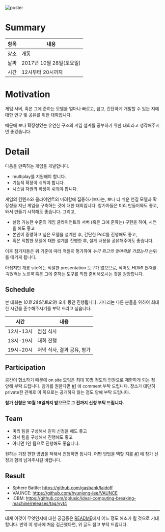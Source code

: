 ![poster](https://github.com/lacti/yyt/blob/master/4/yyt_4.png)

# Summary

| 항목 | 내용 |
| --- | --- |
| 장소 | 개롱 |
| 날짜 | 2017년 10월 28일(토요일) |
| 시간 | 12시부터 20시까지 |

# Motivation

게임 서버, 혹은 그에 준하는 모델을 얼마나 빠르고, 쉽고, 간단하게 개발할 수 있는 지에 대한 연구 및 공유를 위한 대회입니다.

때문에 보다 확장성있는 유연한 구조의 게임 설계를 공부하기 위한 대회라고 생각해주시면 좋겠습니다.

# Detail

다음을 만족하는 게임을 개발합니다.

- multiplay를 지원해야 합니다.
- 기능적 확장이 쉬워야 합니다.
- 시스템 자원의 확장이 쉬워야 합니다.

게임의 컨텐츠와 클라이언트의 미려함에 집중하기보다는, 보다 더 쉬운 연결 모델과 확장성을 지닌 게임을 구축하는 것에 대한 대회입니다.
참가자들은 미리 만들어와도 좋고, 와서 만들기 시작해도 좋습니다. 그리고,

- 실행 가능한 수준의 게임 클라이언트와 서버 (혹은 그에 준하는) 구현을 하여, 시연을 해도 좋고
- 본인이 증명하고 싶은 모델을 설계한 후, 간단한 PoC를 진행해도 좋고,
- 혹은 적합한 모델에 대한 설계를 진행한 후, 설계 내용을 공유해주어도 좋습니다.

이후 참가자들은 위 기준에 따라 적절히 평가하여 *누가 최고의 잉여력을 가졌는지* 순위를 매기게 됩니다.

아쉽지만 개롱 site에는 적절한 presentation 도구가 없으므로, 적어도 *HDMI 단자를 지원하는 노트북* 혹은 그에 준하는 도구를 직접 준비해오시는 것을 권장합니다.

## Schedule

본 대회는 *10월 28일(토요일)* 오후 동안 진행됩니다. 기다리는 다른 분들을 위하여 최대한 시간을 준수해주시기를 부탁 드리고 싶습니다.

| 시간 | 내용 |
| --- | --- |
| 12시-13시 | 점심 식사 |
| 13시-19시 | 대회 진행 |
| 19시-20시 | 저녁 식사, 결과 공유, 평가 |

## Participation

공간이 협소하기 때문에 on site 모임은 최대 10명 정도의 인원으로 제한하게 되는 점 양해 부탁 드립니다.
참가를 원한다면 [#1](https://github.com/lacti/yyt/issues/1) 에 comment 부탁 드립니다. 장소가 대단히 private한 관계로 이 쪽으로는 공개하지 않는 점도 양해 부탁 드립니다.

**참가 신청은 10월 16일까지 받으므로 그 전까지 신청 부탁 드립니다.**

## Team

- 미리 팀을 구성해서 같이 신청을 해도 좋고
- 와서 팀을 구성해서 진행해도 좋고
- 아니면 1인 팀으로 진행해도 좋습니다.

원하는 가장 편한 방법을 택해서 진행하면 됩니다. 어떤 방법을 택할 지를 [#1](https://github.com/lacti/yyt/issues/1) 에 참가 신청과 함께 남겨주시길 바랍니다.

## Result

* Sphere Battle: https://github.com/gasbank/laidoff
* VAUNCE: https://github.com/hyunjong-lee/VAUNCE
* ICBM: https://github.com/dplusic/ideal-computing-breaking-machine/releases/tag/yyt4

---

대체 이것이 무엇인지에 대한 궁금증은 [README](https://github.com/lacti/yyt/blob/master/README.md)에서 어느 정도 해소가 될 것으로 기대합니다.
만약 이 행사에 처음 접근했다면, 위 글도 참고 부탁 드립니다.
